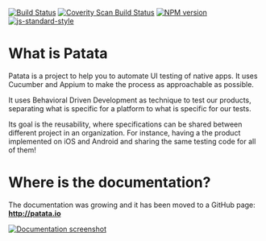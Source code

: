 [![Build Status][travis-image]][travis-url]
[![Coverity Scan Build Status][coverity-scan-image]][coverity-scan-url]
[![NPM version][npm-image]][npm-url]
[![js-standard-style][standard-image]][standard-url]

# What is Patata

Patata is a project to help you to automate UI testing of native apps. It uses Cucumber and Appium to make the process as approachable as possible.

It uses Behavioral Driven Development as technique to test our products, separating what is specific for a platform to what is specific for our tests.

Its goal is the reusability, where specifications can be shared between different project in an organization. For instance, having a the product implemented on iOS and Android and sharing the same testing code for all of them!

# Where is the documentation?

The documentation was growing and it has been moved to a GitHub page: **<http://patata.io>**

[![Documentation screenshot](doc/web-screenshot.png)](http://patata.io)

[travis-url]: https://travis-ci.org/eridem/patata
[travis-image]: https://img.shields.io/travis/eridem/patata/master.svg
[standard-url]: http://standardjs.com/
[standard-image]: https://img.shields.io/badge/code%20style-standard-brightgreen.svg
[npm-url]: https://www.npmjs.com/package/patata
[npm-image]: https://img.shields.io/npm/v/patata.svg
[patata-image]: https://img.shields.io/badge/automation-patata-orange.svg
[patata-url]: https://github.com/eridem/patata
[coverity-scan-image]: https://img.shields.io/coverity/scan/10525.svg
[coverity-scan-url]: https://scan.coverity.com/projects/eridem-patata